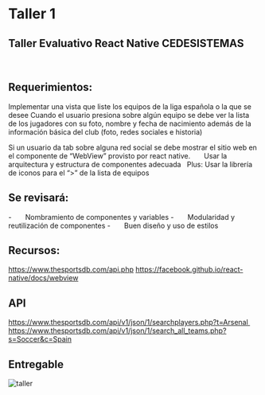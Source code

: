 # Taller 1


## Taller Evaluativo React Native CEDESISTEMAS
 

## Requerimientos:
Implementar una vista que liste los equipos de la liga española o la que se desee 
Cuando el usuario presiona sobre algún equipo se debe ver la lista de los jugadores con su foto, nombre y fecha de nacimiento además de la información básica del club (foto, redes sociales e historia)

Si un usuario da tab sobre alguna red social se debe mostrar el sitio web en el componente de “WebView” provisto por react native.       Usar la arquitectura y estructura de componentes adecuada
 
Plus: Usar la librería de iconos para el “>” de la lista de equipos
 
## Se revisará:
-       Nombramiento de componentes y variables
-       Modularidad y reutilización de componentes
-       Buen diseño y uso de estilos
 
## Recursos:

https://www.thesportsdb.com/api.php
https://facebook.github.io/react-native/docs/webview
 
## API 

https://www.thesportsdb.com/api/v1/json/1/searchplayers.php?t=Arsenal 
https://www.thesportsdb.com/api/v1/json/1/search_all_teams.php?s=Soccer&c=Spain


## Entregable
![taller](https://github.com/alexlondon07/Taller1/blob/master/gif/taller1.gif)
